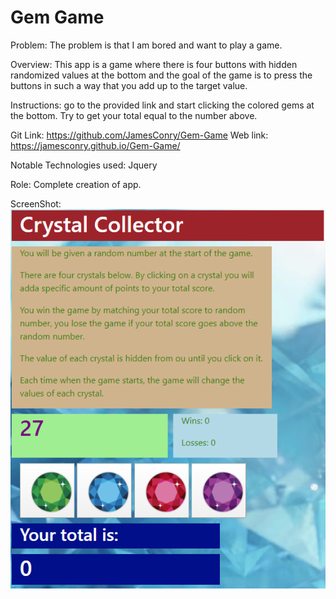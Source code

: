 # Gem Game

Problem: The problem is that I am bored and want to play a game.

Overview: This app is a game where there is four buttons with hidden randomized values at the bottom and the goal of the game is to press the buttons in such a way that you add up to the target value.

Instructions: go to the provided link and start clicking the colored gems at the bottom. Try to get your total equal to the number above.

Git Link: https://github.com/JamesConry/Gem-Game Web link: https://jamesconry.github.io/Gem-Game/

Notable Technologies used: Jquery

Role: Complete creation of app.

ScreenShot:![screen shot](/assets/images/Gemgame.PNG)
